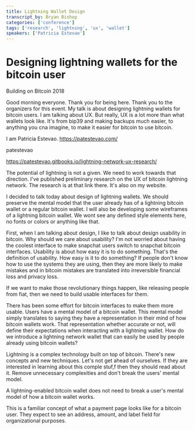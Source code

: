 ```yaml
---
title: Lightning Wallet Design
transcript_by: Bryan Bishop
categories: ['conference']
tags: ['research', 'lightning', 'ux', 'wallet']
speakers: ['Patricia Estevao']
---
```


# Designing lightning wallets for the bitcoin user

Building on Bitcoin 2018

Good morning everyone. Thank you for being here. Thank you to the organizers for this event. My talk is about designing lightning wallets for bitcoin users. I am talking about UX. But really, UX is a lot more than what wallets look like. It's from bip39 and making backups much easier, to anything you cna imagine, to make it easier for bitcoin to use bitcoin.

I am Patricia Estevao.
https://patestevao.com/

patestevao

https://patestevao.gitbooks.io/lightning-network-ux-research/

The potential of lightning is not a given. We need to work towards that direction. I've published preliminary research on the UX of bitcoin lightning network. The research is at that link there. It's also on my website.

I decided to talk today about design of lightning wallets. We should preserve the mental model that the user already has of a lightning bitcoin wallet or a regular bitcoin wallet. I will also be developing some wireframes  of a lightning bitcoin wallet.  We wont see any defined style elements here, no fonts or colors or anything like that.

First, when I am talking about design, I like to talk about design usability in bitcoin. Why should we care about usability? I'm not worried about having the coolest interface to make snapchat users switch to snapchat bitcoin interfaces. Usability is about how easy it is to do something. That's the definition of usability. How easy is it to do something? If people don't know how to use the systems they are using, then they are more likely to make mistakes and in bitcoin mistakes are translated into irreversible financial loss and privacy loss.

If we want to make those revolutionary things happen, like releasing people from fiat, then we need to build usable interfaces for them.

There has been some effort for bitcoin interfaces to make them more usable. Users have a mental model of a bitcoin wallet. This mental model simply translates to saying they have a representation in their mind of how bitcoin wallets work. That representation whether accurate or not, will define their expectations when interacting with a lightning wallet. How do we introduce a lightning network wallet that can easily be used by people already using bitcoin wallets?

Lightning is a complex technology built on top of bitcoin. There's new concepts and new techniques.  Let's not get ahead of ourselves. If they are interested in learning about this comple stuf,f then they should read about it. Remove unnecessary complexities and don't break the users' mental model.

A lightning-enabled bitcoin wallet does not need to break a user's mental model of how a bitcoin wallet works.

This is a familiar concept of what a payment page looks like for a bitcoin user. They expect to see an address, amount, and label field for organizational purposes.
